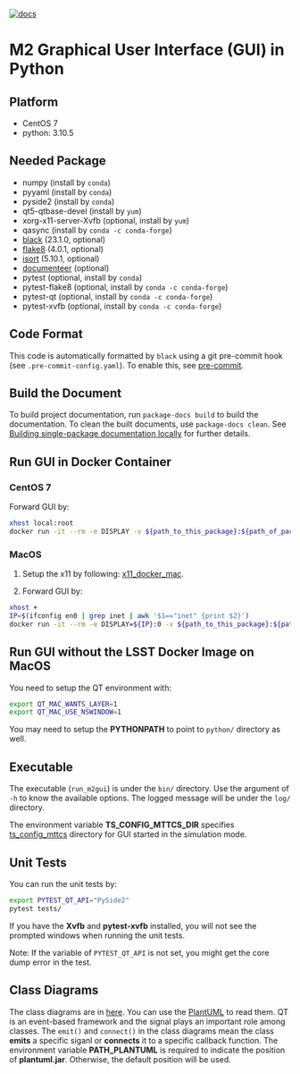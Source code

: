 [![docs](https://img.shields.io/badge/docs-ts--m2gui.lsst.io-brightgreen)](https://ts-m2gui.lsst.io/)

# M2 Graphical User Interface (GUI) in Python

## Platform

- CentOS 7
- python: 3.10.5

## Needed Package

- numpy (install by `conda`)
- pyyaml (install by `conda`)
- pyside2 (install by `conda`)
- qt5-qtbase-devel (install by `yum`)
- xorg-x11-server-Xvfb (optional, install by `yum`)
- qasync (install by `conda -c conda-forge`)
- [black](https://github.com/psf/black) (23.1.0, optional)
- [flake8](https://github.com/PyCQA/flake8) (4.0.1, optional)
- [isort](https://github.com/PyCQA/isort) (5.10.1, optional)
- [documenteer](https://github.com/lsst-sqre/documenteer) (optional)
- pytest (optional, install by `conda`)
- pytest-flake8 (optional, install by `conda -c conda-forge`)
- pytest-qt (optional, install by `conda -c conda-forge`)
- pytest-xvfb (optional, install by `conda -c conda-forge`)

## Code Format

This code is automatically formatted by `black` using a git pre-commit hook (see `.pre-commit-config.yaml`).
To enable this, see [pre-commit](https://pre-commit.com).

## Build the Document

To build project documentation, run `package-docs build` to build the documentation.
To clean the built documents, use `package-docs clean`.
See [Building single-package documentation locally](https://developer.lsst.io/stack/building-single-package-docs.html) for further details.

## Run GUI in Docker Container

### CentOS 7

Forward GUI by:

```bash
xhost local:root
docker run -it --rm -e DISPLAY -v ${path_to_this_package}:${path_of_package_in_container} -v /tmp/.X11-unix:/tmp/.X11-unix ${docker_image}:${image_tag}
```

### MacOS

1. Setup the x11 by following: [x11_docker_mac](https://gist.github.com/cschiewek/246a244ba23da8b9f0e7b11a68bf3285).

2. Forward GUI by:

```bash
xhost +
IP=$(ifconfig en0 | grep inet | awk '$1=="inet" {print $2}')
docker run -it --rm -e DISPLAY=${IP}:0 -v ${path_to_this_package}:${path_of_package_in_container} -v /tmp/.X11-unix:/tmp/.X11-unix ${docker_image}:${image_tag}
```

## Run GUI without the LSST Docker Image on MacOS

You need to setup the QT environment with:

```bash
export QT_MAC_WANTS_LAYER=1
export QT_MAC_USE_NSWINDOW=1
```

You may need to setup the **PYTHONPATH** to point to `python/` directory as well.

## Executable

The executable (`run_m2gui`) is under the `bin/` directory.
Use the argument of `-h` to know the available options.
The logged message will be under the `log/` directory.

The environment variable **TS_CONFIG_MTTCS_DIR** specifies [ts_config_mttcs](https://github.com/lsst-ts/ts_config_mttcs) directory for GUI started in the simulation mode.

## Unit Tests

You can run the unit tests by:

```bash
export PYTEST_QT_API="PySide2"
pytest tests/
```

If you have the **Xvfb** and **pytest-xvfb** installed, you will not see the prompted windows when running the unit tests.

Note: If the variable of `PYTEST_QT_API` is not set, you might get the core dump error in the test.

## Class Diagrams

The class diagrams are in [here](doc/uml).
You can use the [PlantUML](https://plantuml.com) to read them.
QT is an event-based framework and the signal plays an important role among classes.
The `emit()` and `connect()` in the class diagrams mean the class **emits** a specific siganl or **connects** it to a specific callback function.
The environment variable **PATH_PLANTUML** is required to indicate the position of **plantuml.jar**.
Otherwise, the default position will be used.
